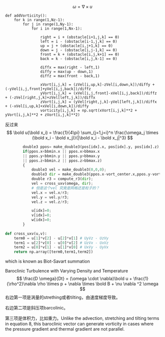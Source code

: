 $$
\omega = \nabla \times u
$$

```
def addVorticity():
    for k in range(1,Nz-1):
        for j in range(1,Ny-1):
            for i in range(1,Nx-1):
                
                right = i + (obstacle[i+1,j,k] == 0)
                left = i - (obstacle[i-1,j,k] == 0)
                up = j + (obstacle[i,j+1,k] == 0)
                down = j - (obstacle[i,j-1,k] == 0)
                front = k + (obstacle[i,j,k+1] == 0)
                back = k - (obstacle[i,j,k-1] == 0)
                
                diffx = max(right - left,1)
                diffy = max(up - down,1)
                diffz = max(front - back,1)
                
                xVort[i,j,k] = (zVel[i,up,k]-zVel[i,down,k])/diffy + (-yVel[i,j,front]+yVel[i,j,back])/diffz
                yVort[i,j,k] = (xVel[i,j,front]-xVel[i,j,back])/diffz + (-zVel[right,j,k]+zVel[left,j,k])/diffx
                zVort[i,j,k] = (yVel[right,j,k]-yVel[left,j,k])/diffx + (-xVel[i,up,k]+xVel[i,down,k])/diffy   
                vorticity[i,j,k] = np.sqrt(xVort[i,j,k]**2 + yVort[i,j,k]**2 + zVort[i,j,k]**2)
```

反过来
$$
\bold u(\bold x_i) = \frac{1}{4\pi} \sum_{j=1,j=i}^n \frac{\omega_j \times (\bold x_i - \bold x_j)}{|\bold x_i - \bold x_j|^3}
$$

```python
		double3 ppos= make_double3(pos[idx].x, pos[idx].y, pos[idx].z);
		if(ppos.x<bbmin.x || ppos.x>bbmax.x 
		|| ppos.y<bbmin.y || ppos.y>bbmax.y
		|| ppos.z<bbmin.z || ppos.z>bbmax.z)
		{
			double3 vel = make_double3(0,0,0);
			double3 dir = make_double3(ppos.x-vort_center.x,ppos.y-vort_center.y,ppos.z-vort_center.z);
			double r3 = compute_r3(dir);
			vel = cross_uxv(omega, dir);
            # 但是这个vel 究竟是网格还是粒子的？
			vel.x = vel.x/r3;
			vel.y = vel.y/r3;
			vel.z = vel.z/r3;

			u[idx]=0;
			v[idx]=0;
			w[idx]=0;
		}
		
def cross_uxv(u,v):
    term0 = u[1]*v[2] - u[2]*v[1] # UyVz - UzVy
    term1 = u[2]*v[0] - u[0]*v[2] # UzVx - UxVz
    term2 = u[0]*v[1] - u[1]*v[0] # UxVy - UyVx
    return np.array([term0,term1,term2])
```

which is known as Biot-Savart summation

Baroclinic Turbulence with Varying Density and Temperature  
$$
\frac{D \omega}{Dt} = (\omega \cdot \nabla)\bold u + \frac{1}{\rho^2}\nabla \rho \times p + \nabla \times \bold B + \nu \nabla ^2 \omega
$$
右边第一项是涡量的strething或者tilting，由速度梯度导致。

右边第二项是斜压项barcolinic。

第三项是体积力，比如重力。Unlike the advection, stretching and tilting terms in equation 8, this baroclinic vector can generate vorticity in cases where the pressure gradient and thermal gradient are not parallel.  